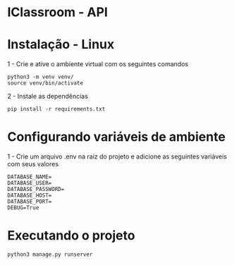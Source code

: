 # IClassroom - API

# Instalação -  Linux

1 - Crie e ative o ambiente virtual com os seguintes comandos

    python3 -m venv venv/
    source venv/bin/activate

2 - Instale as dependências

    pip install -r requirements.txt

# Configurando variáveis de ambiente

1 - Crie um arquivo .env na raiz do projeto e adicione as seguintes variáveis com seus valores

    DATABASE_NAME=
    DATABASE_USER=
    DATABASE_PASSWORD=
    DATABASE_HOST=
    DATABASE_PORT=
    DEBUG=True

# Executando o projeto

    python3 manage.py runserver

